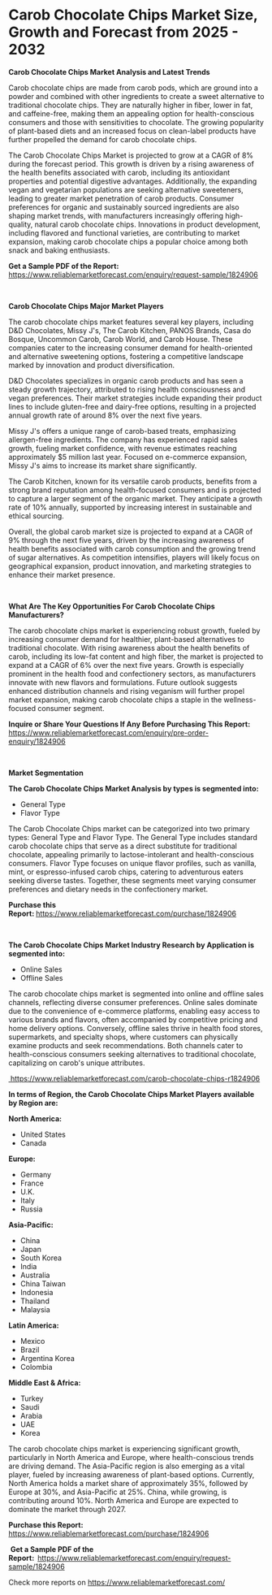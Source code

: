 <p><h1>Carob Chocolate Chips Market Size, Growth and Forecast from 2025 - 2032</h1></p><p><strong>Carob Chocolate Chips Market Analysis and Latest Trends</strong></p>
<p><p>Carob chocolate chips are made from carob pods, which are ground into a powder and combined with other ingredients to create a sweet alternative to traditional chocolate chips. They are naturally higher in fiber, lower in fat, and caffeine-free, making them an appealing option for health-conscious consumers and those with sensitivities to chocolate. The growing popularity of plant-based diets and an increased focus on clean-label products have further propelled the demand for carob chocolate chips.</p><p>The Carob Chocolate Chips Market is projected to grow at a CAGR of 8% during the forecast period. This growth is driven by a rising awareness of the health benefits associated with carob, including its antioxidant properties and potential digestive advantages. Additionally, the expanding vegan and vegetarian populations are seeking alternative sweeteners, leading to greater market penetration of carob products. Consumer preferences for organic and sustainably sourced ingredients are also shaping market trends, with manufacturers increasingly offering high-quality, natural carob chocolate chips. Innovations in product development, including flavored and functional varieties, are contributing to market expansion, making carob chocolate chips a popular choice among both snack and baking enthusiasts.</p></p>
<p><strong>Get a Sample PDF of the Report:&nbsp;</strong> <a href="https://www.reliablemarketforecast.com/enquiry/request-sample/1824906?utm_campaign=3525&utm_medium=2&utm_source=Github&utm_content=ia&utm_term=07042025&utm_id=carob-chocolate-chips">https://www.reliablemarketforecast.com/enquiry/request-sample/1824906</a></p>
<p>&nbsp;</p>
<p><strong>Carob Chocolate Chips Major Market Players</strong></p>
<p><p>The carob chocolate chips market features several key players, including D&D Chocolates, Missy J's, The Carob Kitchen, PANOS Brands, Casa do Bosque, Uncommon Carob, Carob World, and Carob House. These companies cater to the increasing consumer demand for health-oriented and alternative sweetening options, fostering a competitive landscape marked by innovation and product diversification.</p><p>D&D Chocolates specializes in organic carob products and has seen a steady growth trajectory, attributed to rising health consciousness and vegan preferences. Their market strategies include expanding their product lines to include gluten-free and dairy-free options, resulting in a projected annual growth rate of around 8% over the next five years.</p><p>Missy J's offers a unique range of carob-based treats, emphasizing allergen-free ingredients. The company has experienced rapid sales growth, fueling market confidence, with revenue estimates reaching approximately $5 million last year. Focused on e-commerce expansion, Missy J's aims to increase its market share significantly.</p><p>The Carob Kitchen, known for its versatile carob products, benefits from a strong brand reputation among health-focused consumers and is projected to capture a larger segment of the organic market. They anticipate a growth rate of 10% annually, supported by increasing interest in sustainable and ethical sourcing.</p><p>Overall, the global carob market size is projected to expand at a CAGR of 9% through the next five years, driven by the increasing awareness of health benefits associated with carob consumption and the growing trend of sugar alternatives. As competition intensifies, players will likely focus on geographical expansion, product innovation, and marketing strategies to enhance their market presence.</p></p>
<p>&nbsp;</p>
<p><strong>What Are The Key Opportunities For Carob Chocolate Chips Manufacturers?</strong></p>
<p><p>The carob chocolate chips market is experiencing robust growth, fueled by increasing consumer demand for healthier, plant-based alternatives to traditional chocolate. With rising awareness about the health benefits of carob, including its low-fat content and high fiber, the market is projected to expand at a CAGR of 6% over the next five years. Growth is especially prominent in the health food and confectionery sectors, as manufacturers innovate with new flavors and formulations. Future outlook suggests enhanced distribution channels and rising veganism will further propel market expansion, making carob chocolate chips a staple in the wellness-focused consumer segment.</p></p>
<p><strong>Inquire or Share Your Questions If Any Before Purchasing This Report:</strong> <a href="https://www.reliablemarketforecast.com/enquiry/pre-order-enquiry/1824906?utm_campaign=3525&utm_medium=2&utm_source=Github&utm_content=ia&utm_term=07042025&utm_id=carob-chocolate-chips">https://www.reliablemarketforecast.com/enquiry/pre-order-enquiry/1824906</a></p>
<p>&nbsp;</p>
<p><strong>Market Segmentation</strong></p>
<p><strong>The Carob Chocolate Chips Market Analysis by types is segmented into:</strong></p>
<p><ul><li>General Type</li><li>Flavor Type</li></ul></p>
<p><p>The Carob Chocolate Chips market can be categorized into two primary types: General Type and Flavor Type. The General Type includes standard carob chocolate chips that serve as a direct substitute for traditional chocolate, appealing primarily to lactose-intolerant and health-conscious consumers. Flavor Type focuses on unique flavor profiles, such as vanilla, mint, or espresso-infused carob chips, catering to adventurous eaters seeking diverse tastes. Together, these segments meet varying consumer preferences and dietary needs in the confectionery market.</p></p>
<p><strong>Purchase this Report:&nbsp;</strong><a href="https://www.reliablemarketforecast.com/purchase/1824906?utm_campaign=3525&utm_medium=2&utm_source=Github&utm_content=ia&utm_term=07042025&utm_id=carob-chocolate-chips">https://www.reliablemarketforecast.com/purchase/1824906</a></p>
<p>&nbsp;</p>
<p><strong>The Carob Chocolate Chips Market Industry Research by Application is segmented into:</strong></p>
<p><ul><li>Online Sales</li><li>Offline Sales</li></ul></p>
<p><p>The carob chocolate chips market is segmented into online and offline sales channels, reflecting diverse consumer preferences. Online sales dominate due to the convenience of e-commerce platforms, enabling easy access to various brands and flavors, often accompanied by competitive pricing and home delivery options. Conversely, offline sales thrive in health food stores, supermarkets, and specialty shops, where customers can physically examine products and seek recommendations. Both channels cater to health-conscious consumers seeking alternatives to traditional chocolate, capitalizing on carob's unique attributes.</p></p>
<p><a href="https://www.reliablemarketforecast.com/carob-chocolate-chips-r1824906?utm_campaign=3525&utm_medium=2&utm_source=Github&utm_content=ia&utm_term=07042025&utm_id=carob-chocolate-chips">&nbsp;https://www.reliablemarketforecast.com/carob-chocolate-chips-r1824906</a></p>
<p><strong>In terms of Region, the Carob Chocolate Chips Market Players available by Region are:</strong></p>
<p>
    <p> <strong> North America: </strong>
        <ul>
            <li>United States</li>
            <li>Canada</li>
        </ul>
        </p> 
    <p> <strong> Europe: </strong>
        <ul>
            <li>Germany</li>
            <li>France</li>
            <li>U.K.</li>
            <li>Italy</li>
            <li>Russia</li>
        </ul>
        </p> 
    <p> <strong> Asia-Pacific: </strong>
        <ul>
            <li>China</li>
            <li>Japan</li>
            <li>South Korea</li>
            <li>India</li>
            <li>Australia</li>
            <li>China Taiwan</li>
            <li>Indonesia</li>
            <li>Thailand</li>
            <li>Malaysia</li>
        </ul>
        </p> 
    <p> <strong> Latin America: </strong>
        <ul>
            <li>Mexico</li>
            <li>Brazil</li>
            <li>Argentina Korea</li>
            <li>Colombia</li>
        </ul>
        </p> 
    <p> <strong> Middle East & Africa: </strong>
        <ul>
            <li>Turkey</li>
            <li>Saudi</li>
            <li>Arabia</li>
            <li>UAE</li>
            <li>Korea</li>
        </ul>
    </p>
    </p>
<p><p>The carob chocolate chips market is experiencing significant growth, particularly in North America and Europe, where health-conscious trends are driving demand. The Asia-Pacific region is also emerging as a vital player, fueled by increasing awareness of plant-based options. Currently, North America holds a market share of approximately 35%, followed by Europe at 30%, and Asia-Pacific at 25%. China, while growing, is contributing around 10%. North America and Europe are expected to dominate the market through 2027.</p></p>
<p><strong>Purchase this Report: </strong><a href="https://www.reliablemarketforecast.com/purchase/1824906?utm_campaign=3525&utm_medium=2&utm_source=Github&utm_content=ia&utm_term=07042025&utm_id=carob-chocolate-chips">https://www.reliablemarketforecast.com/purchase/1824906</a></p>
<p>&nbsp;<strong>Get a Sample PDF of the Report:&nbsp;&nbsp;</strong><a href="https://www.reliablemarketforecast.com/enquiry/request-sample/1824906?utm_campaign=3525&utm_medium=2&utm_source=Github&utm_content=ia&utm_term=07042025&utm_id=carob-chocolate-chips">https://www.reliablemarketforecast.com/enquiry/request-sample/1824906</a></p>
<p><strong></strong></p>
<p>Check more reports on <a href="https://www.reliablemarketforecast.com/?utm_campaign=3525&utm_medium=2&utm_source=Github&utm_content=ia&utm_term=07042025&utm_id=carob-chocolate-chips">https://www.reliablemarketforecast.com/</a></p>